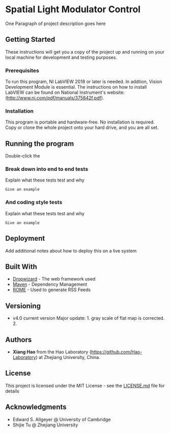 # Spatial Light Modulator Control

One Paragraph of project description goes here

## Getting Started

These instructions will get you a copy of the project up and running on your local machine for development and testing purposes.

### Prerequisites

To run this program, NI LabVIEW 2018 or later is needed. In addtion, Vision Development Module is essential. The instructions on how to install LabVIEW can be found on National Instrument's website:
(http://www.ni.com/pdf/manuals/375842f.pdf). 

### Installation

This program is portable and hardware-free. No installation is required. Copy or clone the whole project onto your hard drive, and you are all set.

## Running the program

Double-click the 

### Break down into end to end tests

Explain what these tests test and why

```
Give an example
```

### And coding style tests

Explain what these tests test and why

```
Give an example
```

## Deployment

Add additional notes about how to deploy this on a live system

## Built With

* [Dropwizard](http://www.dropwizard.io/1.0.2/docs/) - The web framework used
* [Maven](https://maven.apache.org/) - Dependency Management
* [ROME](https://rometools.github.io/rome/) - Used to generate RSS Feeds

## Versioning

* v4.0 current version
Major update: 1. gray scale of flat map is corrected.
              2. 


## Authors

* **Xiang Hao** from the Hao Laboratory (https://github.com/Hao-Laboratory) at Zhejiang University, China.

## License

This project is licensed under the MIT License - see the [LICENSE.md](LICENSE.md) file for details

## Acknowledgments

* Edward S. Allgeyer @ University of Cambridge
* Shijie Tu @ Zhejiang University
